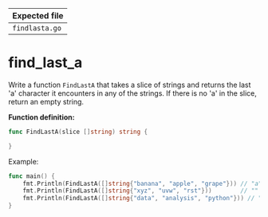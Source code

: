 | Expected file  |
| -------------- |
| `findlasta.go` |

# find_last_a

Write a function `FindLastA` that takes a slice of strings and returns the last 'a' character it encounters in any of the strings. If there is no 'a' in the slice, return an empty string.

**Function definition:**

```go
func FindLastA(slice []string) string {

}
```

Example:

```go
func main() {
    fmt.Println(FindLastA([]string{"banana", "apple", "grape"})) // "a"
    fmt.Println(FindLastA([]string{"xyz", "uvw", "rst"}))        // ""
    fmt.Println(FindLastA([]string{"data", "analysis", "python"})) // "a"
}
```

